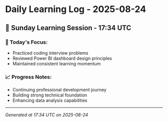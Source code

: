 # Daily Learning Log - 2025-08-24

## 📅 Sunday Learning Session - 17:34 UTC

### 🎯 Today's Focus:
- Practiced coding interview problems
- Reviewed Power BI dashboard design principles
- Maintained consistent learning momentum

### 📈 Progress Notes:
- Continuing professional development journey
- Building strong technical foundation
- Enhancing data analysis capabilities

---
*Generated at 17:34 UTC on 2025-08-24*
